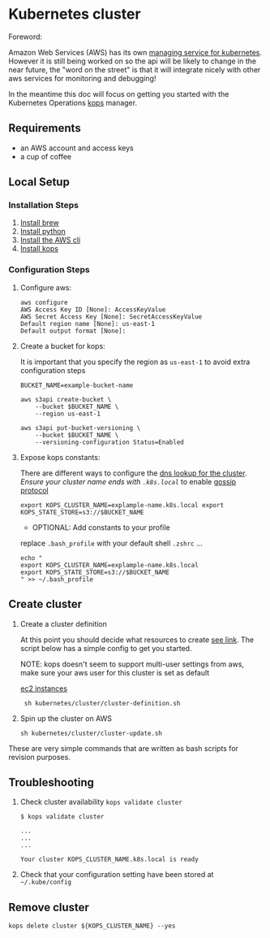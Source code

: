 # Kubernetes cluster

Foreword:

Amazon Web Services (AWS) has its own [managing service for kubernetes](https://aws.amazon.com/eks/). However it is still being worked on so the api will be likely to change in the near future, the "word on the street" is that it will integrate nicely with other aws services for monitoring and debugging!

In the meantime this doc will focus on getting you started with the Kubernetes Operations [kops](https://github.com/kubernetes/kops) manager.

## Requirements

- an AWS account and access keys
- a cup of coffee

## Local Setup

### Installation Steps

1. [Install brew](https://brew.sh/)
2. [Install python](https://docs.brew.sh/Homebrew-and-Python) 
3. [Install the AWS cli](https://docs.aws.amazon.com/cli/latest/userguide/installing.html)
4. [Install kops](https://github.com/kubernetes/kops#installing)

### Configuration Steps

1. Configure aws:

    ```
    aws configure
    AWS Access Key ID [None]: AccessKeyValue
    AWS Secret Access Key [None]: SecretAccessKeyValue
    Default region name [None]: us-east-1
    Default output format [None]:
    ```

2. Create a bucket for kops:

    It is important that you specify the region as `us-east-1` to avoid extra configuration steps
    
    ```
    BUCKET_NAME=example-bucket-name
    
    aws s3api create-bucket \
        --bucket $BUCKET_NAME \
        --region us-east-1
    
    aws s3api put-bucket-versioning \
        --bucket $BUCKET_NAME \
        --versioning-configuration Status=Enabled
    ```

3. Expose kops constants:
    
    There are different ways to configure the [dns lookup for the cluster](https://github.com/kubernetes/kops/blob/master/docs/aws.md#configure-dns).
    _Ensure your cluster name ends with `.k8s.local`_
    to enable [gossip protocol](https://en.wikipedia.org/wiki/Gossip_protocol)
    
    ``
    export KOPS_CLUSTER_NAME=explample-name.k8s.local
    export KOPS_STATE_STORE=s3://$BUCKET_NAME
    ``
    
    -   OPTIONAL: Add constants to your profile
    
    replace `.bash_profile` with your default shell `.zshrc` ... 

    ```
    echo "
    export KOPS_CLUSTER_NAME=explample-name.k8s.local
    export KOPS_STATE_STORE=s3://$BUCKET_NAME
    " >> ~/.bash_profile
    ```

## Create cluster

1.  Create a cluster definition
    
    At this point you should decide what resources to create [see link](https://github.com/kubernetes/kops/blob/master/docs/cli/kops_create_cluster.md). The script below has a simple config to get you started.
    
    NOTE: kops doesn't seem to support multi-user settings from aws, make sure your aws user for this cluster is set as default
    
    [ec2 instances](https://aws.amazon.com/ec2/pricing/on-demand/)

    
    ```
     sh kubernetes/cluster/cluster-definition.sh
    ```

2. Spin up the cluster on AWS

    ```
    sh kubernetes/cluster/cluster-update.sh
    ```

These are very simple commands that are written as bash scripts for revision purposes.

## Troubleshooting

1. Check cluster availability `kops validate cluster`

    ```
    $ kops validate cluster
    
    ...
    ...
    ...
    
    Your cluster KOPS_CLUSTER_NAME.k8s.local is ready
    ```
    
2. Check that your configuration setting have been stored at `~/.kube/config`


## Remove cluster

```
kops delete cluster ${KOPS_CLUSTER_NAME} --yes
```
